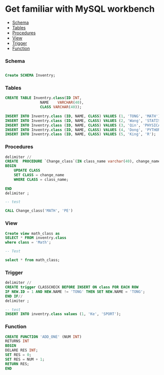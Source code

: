 # Get familiar with MySQL workbench
<!-- MarkdownTOC -->

- [Schema](#Schema)
- [Tables](#Tables)
- [Procedures](#Procedures)
- [View](#View)
- [Trigger](#Trigger)
- [Function ](#Function)


<!-- /MarkdownTOC -->


### Schema
```sql

Create SCHEMA Inventry;
```



### Tables
```sql
CREATE TABLE Inventry.class(ID INT,
				NAME    VARCHAR(40),
				CLASS VARCHAR(40));
                
INSERT INTO Inventry.class (ID, NAME, CLASS) VALUES (1, 'TONG', 'MATH');
INSERT INTO Inventry.class (ID, NAME, CLASS) VALUES (2, 'Wang', 'STATISTICS');
INSERT INTO Inventry.class (ID, NAME, CLASS) VALUES (3, 'Qin', 'PHYSICAL');
INSERT INTO Inventry.class (ID, NAME, CLASS) VALUES (4, 'Dong', 'PYTHON');
INSERT INTO Inventry.class (ID, NAME, CLASS) VALUES (5, 'King', 'R');

```

### Procedures

```sql
delimiter //
CREATE  PROCEDURE `Change_class`(IN class_name varchar(40), change_name varchar(40))
BEGIN
	UPDATE CLASS
    SET CLASS = change_name
    WHERE CLASS = class_name;
    
END
delimiter ;

-- test

CALL Change_class('MATH', 'PE')

```


### View
```sql
Create view math_class as 
SELECT * FROM inventry.class 
where class = 'Math';

-- Test

select * from math_class;

```


### Trigger

```sql
delimiter //
CREATE trigger CLASSCHECK BEFORE INSERT ON class FOR EACH ROW
IF NEW.ID = 1 AND NEW.NAME != 'TONG' THEN SET NEW.NAME = 'TONG'; 
END IF//
delimiter ;

-- test
INSERT INTO inventry.class values (1, 'Ke', 'SPORT');
```
### Function 
```sql
CREATE FUNCTION 'ADD_ONE' (NUM INT)
RETURNS INT
BEGIN
DELARE RES INT;
SET RES = 0;
SET RES = NUM + 1;
RETURN RES;
END

```

